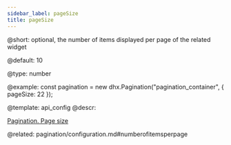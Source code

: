 ```yaml
---
sidebar_label: pageSize
title: pageSize
---          
```


@short: optional, the number of items displayed per page of the related widget

@default:
10


@type: number

@example: 
const pagination = new dhx.Pagination("pagination_container", {
    pageSize: 22 
});


@template:	api_config
@descr: 



[Pagination. Page size](https://snippet.dhtmlx.com/m57w0vlb)

@related: pagination/configuration.md#numberofitemsperpage
